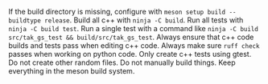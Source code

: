 If the build directory is missing, configure with `meson setup build --buildtype release`.
Build all c++ with `ninja -C build`.
Run all tests with `ninja -C build test`.
Run a single test with a command like `ninja -C build src/tak_gs_test && build/src/tak_gs_test`.
Always ensure that c++ code builds and tests pass when editing c++ code.
Always make sure `ruff check` passes when working on python code.
Only create c++ tests using gtest. Do not create other random files. Do not manually build things.
Keep everything in the meson build system.

